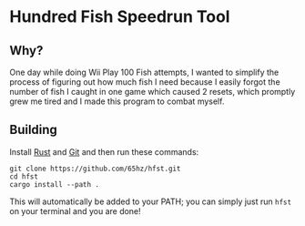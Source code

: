 # Hundred Fish Speedrun Tool

## Why?

One day while doing Wii Play 100 Fish attempts, I wanted to simplify the process of figuring out how much fish I need because I easily forgot the number of fish I caught in one game which caused 2 resets, which promptly grew me tired and I made this program to combat myself.

## Building

Install [Rust](https://www.rust-lang.org/tools/install) and [Git](https://git-scm.com/download/win) and then run these commands:

```shell
git clone https://github.com/65hz/hfst.git
cd hfst
cargo install --path .
```

This will automatically be added to your PATH; you can simply just run `hfst` on your terminal and you are done!
